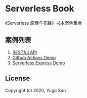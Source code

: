 # Serverless Book

《Serverless 原理与实践》书本案例集合

## 案例列表

1. [RESTful API](./demos/restful-api)
2. [Github Actions Demo](./demos/github-actions-demo)
3. [Serverless Express Demo](./demos/express-demo)

## License

Copyright (c) 2020, Yuga Sun
